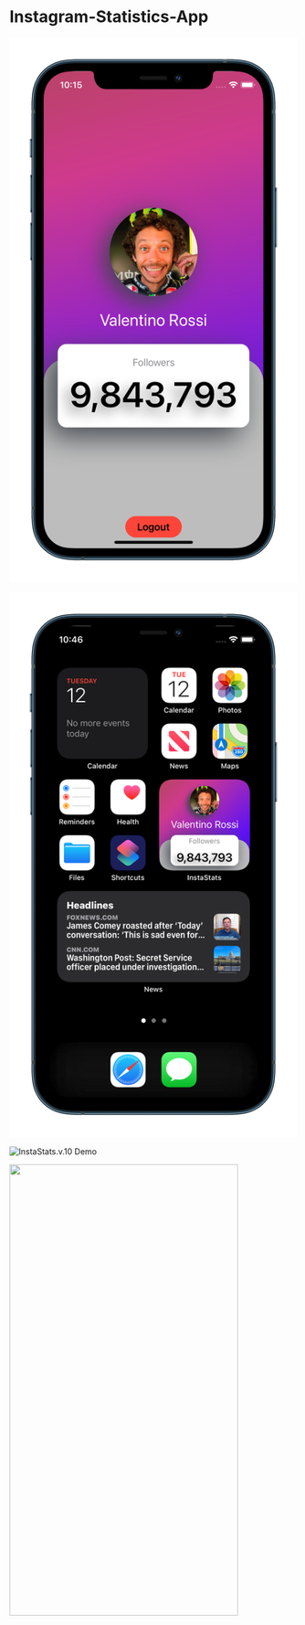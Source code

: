 # Instagram-Statistics-App

![Image](/InstaStats.v.10.png)

![Image](/InstaStatsWidget.v.1.0.png)

![InstaStats.v.10 Demo](InstaStats.v.10.gif)

<img src="InstaStats.v.10.gif" width="400" height="790">

